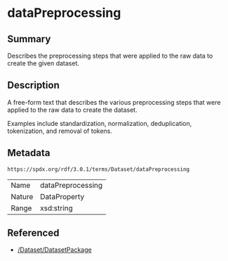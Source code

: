 <!-- Automatically generated by spec-parser v2.5.0 on 2024-08-10T18:46:28.607668+00:00 -->
<!-- SPDX-License-Identifier: Community-Spec-1.0 -->

# dataPreprocessing

## Summary

Describes the preprocessing steps that were applied to the raw data to create the given dataset.


## Description

A free-form text that describes the various preprocessing steps
that were applied to the raw data to create the dataset.

Examples include standardization, normalization, deduplication, tokenization, and removal of tokens.


## Metadata

`https://spdx.org/rdf/3.0.1/terms/Dataset/dataPreprocessing`


| | |
|---|---|
| Name | dataPreprocessing |
| Nature | DataProperty |
| Range | xsd:string |




## Referenced

- [/Dataset/DatasetPackage](../../Dataset/Classes/DatasetPackage.md)

